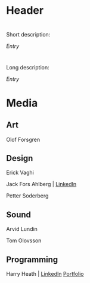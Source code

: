 # Header

#

Short description: 

*Entry*

#
Long description: 

*Entry*


###

# Media


## Art


Olof Forsgren 


## Design

Erick Vaghi

Jack Fors Ahlberg | [LinkedIn](https://www.linkedin.com/in/jack-fors-ahlberg-9a8657221/) 

Petter Soderberg



## Sound

Arvid Lundin

Tom Olovsson


## Programming

Harry Heath | [LinkedIn](https://www.linkedin.com/in/hmtheath/) [Portfolio](https://whatsrunningroundmyhead.wordpress.com/portfolio/)